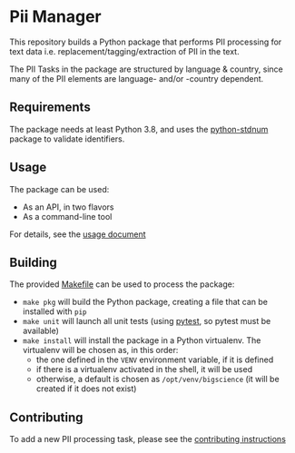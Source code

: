 # Pii Manager

This repository builds a Python package that performs PII processing for text
data i.e. replacement/tagging/extraction of PII in the text.

The PII Tasks in the package are structured by language & country, since many
of the PII elements are language- and/or -country dependent.

## Requirements

The package needs at least Python 3.8, and uses the [python-stdnum] package to
validate identifiers.

## Usage

The package can be used:
 * As an API, in two flavors
 * As a command-line tool

For details, see the [usage document]


## Building

The provided [Makefile] can be used to process the package:
 * `make pkg` will build the Python package, creating a file that can be
   installed with `pip`
 * `make unit` will launch all unit tests (using [pytest], so pytest must be
   available)
 * `make install` will install the package in a Python virtualenv. The
   virtualenv will be chosen as, in this order:
     - the one defined in the `VENV` environment variable, if it is defined
     - if there is a virtualenv activated in the shell, it will be used
     - otherwise, a default is chosen as `/opt/venv/bigscience` (it will be
	   created if it does not exist)


## Contributing

To add a new PII processing task, please see the [contributing instructions]


[python-stdnum]: https://github.com/arthurdejong/python-stdnum
[Makefile]: Makefile
[pytest]: https://docs.pytest.org
[contributing instructions]: doc/contributing.md
[usage document]: doc/usage.md
